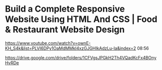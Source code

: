 # Build a Complete Responsive Website Using HTML And CSS | Food & Restaurant Website Design

https://www.youtube.com/watch?v=ownE-KH_S4k&list=PLVI6DPy1OaMdMMkI4xzGJGHIkAdzLu-Ia&index=2
08:56

https://drive.google.com/drive/folders/1CFVgsJPGkH2Th4VQadKcFx4BOnyHvRDe
